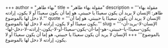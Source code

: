 +++
author = "بهاء طاهر"
title = "مقولة بهاء طاهر"
description = '''مقولة بهاء طاهر: الإنسان لا يريد أن يكون سعيدًا يا حبيبتي، هو إما أن يكون سعيدًا أو لا يكون، إرادته لا دخل لها بالموضوع.'''
quote = '''الإنسان لا يريد أن يكون سعيدًا يا حبيبتي، هو إما أن يكون سعيدًا أو لا يكون، إرادته لا دخل لها بالموضوع.'''
slug = '''الإنسان-لا-يريد-أن-يكون-سعيدًا-يا-حبيبتي،-هو-إما-أن-يكون-سعيدًا-أو-لا-يكون،-إرادته-لا-دخل-لها-بالموضوع'''
+++
الإنسان لا يريد أن يكون سعيدًا يا حبيبتي، هو إما أن يكون سعيدًا أو لا يكون، إرادته لا دخل لها بالموضوع.
